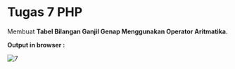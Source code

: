 # Tugas 7 PHP

Membuat <b>Tabel Bilangan Ganjil Genap Menggunakan Operator Aritmatika.</b>

<b>Output in browser : </b>

![7](https://user-images.githubusercontent.com/92837751/195011263-0708e08c-6f9f-45eb-a12e-6855d2219ec6.jpg)

